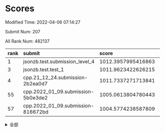 # Scores

Modified Time: 2022-04-06 07:14:27

Submit Num: 207

All Rank Num: 482137

| rank |               submit               |       score        |       sigma        | pk_num |
| :--- | :--------------------------------- | :----------------- | :----------------- | :----- |
| 1    | jsonzb.test.submission_level_4     | 1012.3957995416863 | 0.7807161774683824 | 9316   |
| 3    | jsonzb.test.test_1                 | 1011.9623422626215 | 0.8039596759567763 | 9317   |
| 4    | cpp.21_12_24.submission-2b2ea0d7   | 1011.7337271713841 | 0.7717475230204832 | 9315   |
| 55   | cpp.2022_01_09.submission-5b0e3de2 | 1005.0613804780443 | 0.7098529319276016 | 9319   |
| 57   | cpp.2022_01_09.submission-816672bd | 1004.5774238587809 | 0.7132510285549706 | 9316   |


<details>
<summary>全部</summary>

| rank |                 submit                 |       score        |       sigma        | pk_num |
| :--- | :------------------------------------- | :----------------- | :----------------- | :----- |
| 1    | jsonzb.test.submission_level_4         | 1012.3957995416863 | 0.7807161774683824 | 9316   |
| 2    | gobigger.level_3.submission_level_3_14 | 1011.9645789250594 | 0.7839619226045725 | 9317   |
| 3    | jsonzb.test.test_1                     | 1011.9623422626215 | 0.8039596759567763 | 9317   |
| 4    | cpp.21_12_24.submission-2b2ea0d7       | 1011.7337271713841 | 0.7717475230204832 | 9315   |
| 5    | gobigger.level_3.submission_level_3_41 | 1011.5609403529659 | 0.8009875725021123 | 9319   |
| 6    | gobigger.level_3.submission_level_3_22 | 1011.5150704704033 | 0.7800557128546265 | 9317   |
| 7    | gobigger.level_3.submission_level_3_20 | 1011.2685763927409 | 0.783634094045813  | 9318   |
| 8    | gobigger.level_3.submission_level_3_47 | 1011.1504930771529 | 0.7589048629457884 | 9315   |
| 9    | gobigger.level_3.submission_level_3_45 | 1010.9699735098965 | 0.7853140600018788 | 9313   |
| 10   | gobigger.level_3.submission_level_3_35 | 1010.9433835107169 | 0.7760976762937423 | 9312   |
| 11   | gobigger.level_3.submission_level_3_17 | 1010.9410307867065 | 0.7654271954670959 | 9316   |
| 12   | gobigger.level_3.submission_level_3_18 | 1010.8264061630485 | 0.7673042940405069 | 9318   |
| 13   | gobigger.level_3.submission_level_3_39 | 1010.7682962466472 | 0.763619972413347  | 9319   |
| 14   | gobigger.level_3.submission_level_3_1  | 1010.7653884665943 | 0.7412665627527206 | 9315   |
| 15   | gobigger.level_3.submission_level_3_48 | 1010.7466441480067 | 0.7642023440959957 | 9320   |
| 16   | gobigger.level_3.submission_level_3_43 | 1010.687417255003  | 0.746446862153458  | 9315   |
| 17   | gobigger.level_3.submission_level_3_36 | 1010.6203578063233 | 0.7695511639535988 | 9322   |
| 18   | gobigger.level_3.submission_level_3_37 | 1010.6141705978487 | 0.7692698780681936 | 9317   |
| 19   | gobigger.level_3.submission_level_3_31 | 1010.4341363587197 | 0.766579852767468  | 9320   |
| 20   | gobigger.level_3.submission_level_3_49 | 1010.4197385140709 | 0.7663423020464531 | 9312   |
| 21   | gobigger.level_3.submission_level_3_44 | 1010.3817781853436 | 0.7748093595449138 | 9314   |
| 22   | gobigger.level_3.submission_level_3_16 | 1010.30060487425   | 0.7558691893742872 | 9316   |
| 23   | gobigger.level_3.submission_level_3_34 | 1010.2744410892248 | 0.7693718380100435 | 9314   |
| 24   | gobigger.level_3.submission_level_3_2  | 1010.1964598488773 | 0.7902930353755279 | 9315   |
| 25   | gobigger.level_3.submission_level_3_42 | 1010.1237568536986 | 0.7541112916249024 | 9312   |
| 26   | gobigger.level_3.submission_level_3_11 | 1010.0941255205544 | 0.7297746529360778 | 9318   |
| 27   | gobigger.level_3.submission_level_3_4  | 1010.0112379089834 | 0.7726479560278373 | 9316   |
| 28   | gobigger.level_3.submission_level_3_5  | 1009.989150390006  | 0.7381469946549257 | 9320   |
| 29   | gobigger.level_3.submission_level_3_10 | 1009.9720074011112 | 0.7426009185929745 | 9315   |
| 30   | gobigger.level_3.submission_level_3_24 | 1009.9594311466958 | 0.7609468414822732 | 9320   |
| 31   | gobigger.level_3.submission_level_3_28 | 1009.8608784295665 | 0.7438166246313099 | 9319   |
| 32   | gobigger.level_3.submission_level_3_25 | 1009.848274570337  | 0.744294495844924  | 9318   |
| 33   | gobigger.level_3.submission_level_3_21 | 1009.8159672367302 | 0.7643093623551895 | 9319   |
| 34   | gobigger.level_3.submission_level_3_23 | 1009.8084637677565 | 0.7458996752182716 | 9319   |
| 35   | gobigger.level_3.submission_level_3_29 | 1009.7236135751629 | 0.7583608283187485 | 9317   |
| 36   | gobigger.level_3.submission_level_3_40 | 1009.7211674749377 | 0.743503854968568  | 9317   |
| 37   | gobigger.level_3.submission_level_3_12 | 1009.5901917116212 | 0.7428447642097035 | 9316   |
| 38   | gobigger.level_3.submission_level_3_19 | 1009.527115003529  | 0.7520038336085713 | 9319   |
| 39   | gobigger.level_3.submission_level_3_0  | 1009.5268866362205 | 0.7390347952620585 | 9319   |
| 40   | gobigger.level_3.submission_level_3_38 | 1009.5198693483509 | 0.7689876658954167 | 9317   |
| 41   | gobigger.level_3.submission_level_3_46 | 1009.4730089186796 | 0.7367213391868069 | 9318   |
| 42   | gobigger.level_3.submission_level_3_13 | 1009.4038222747996 | 0.7408351702243667 | 9318   |
| 43   | gobigger.level_3.submission_level_3_3  | 1009.2669538305789 | 0.7649998589784113 | 9312   |
| 44   | gobigger.level_3.submission_level_3_7  | 1009.2048594676862 | 0.7496162437772903 | 9320   |
| 45   | gobigger.level_3.submission_level_3_8  | 1009.2031857044119 | 0.7480745728416972 | 9316   |
| 46   | gobigger.level_3.submission_level_3_30 | 1009.160814975585  | 0.755946406435429  | 9317   |
| 47   | gobigger.level_3.submission_level_3_9  | 1009.1474276717959 | 0.7304870575518142 | 9320   |
| 48   | gobigger.level_3.submission_level_3_32 | 1009.0301406329579 | 0.7670989222368547 | 9317   |
| 49   | gobigger.level_3.submission_level_3_26 | 1009.0129502497299 | 0.7574530047993899 | 9312   |
| 50   | gobigger.level_3.submission_level_3_27 | 1008.8647476768773 | 0.7476321287642409 | 9317   |
| 51   | gobigger.level_3.submission_level_3_33 | 1008.5571758372054 | 0.7458552690757922 | 9316   |
| 52   | gobigger.level_3.submission_level_3_15 | 1008.5376847059464 | 0.7275243800704351 | 9317   |
| 53   | gobigger.level_3.submission_level_3_6  | 1007.8583467978879 | 0.7707880384898826 | 9316   |
| 54   | gobigger.level_1.submission_level_1_35 | 1005.444177829153  | 0.7272976836757523 | 9314   |
| 55   | cpp.2022_01_09.submission-5b0e3de2     | 1005.0613804780443 | 0.7098529319276016 | 9319   |
| 56   | gobigger.level_1.submission_level_1_26 | 1005.0579009039712 | 0.7189994684482783 | 9315   |
| 57   | cpp.2022_01_09.submission-816672bd     | 1004.5774238587809 | 0.7132510285549706 | 9316   |
| 58   | gobigger.level_1.submission_level_1_34 | 1004.3865214062138 | 0.7234672570755613 | 9317   |
| 59   | gobigger.level_1.submission_level_1_2  | 1004.3545667247287 | 0.7103697616256397 | 9318   |
| 60   | gobigger.level_1.submission_level_1_19 | 1003.9487243192507 | 0.7192212575856428 | 9315   |
| 61   | gobigger.level_1.submission_level_1_36 | 1003.903485484777  | 0.7106751329453544 | 9314   |
| 62   | gobigger.level_1.submission_level_1_0  | 1003.8650995392289 | 0.7223452934407741 | 9319   |
| 63   | gobigger.level_1.submission_level_1_11 | 1003.8085528095713 | 0.7217819233726667 | 9316   |
| 64   | gobigger.level_1.submission_level_1_13 | 1003.7989342596424 | 0.7298915212459832 | 9318   |
| 65   | gobigger.level_1.submission_level_1_20 | 1003.7157732694636 | 0.7259670285474101 | 9319   |
| 66   | gobigger.level_1.submission_level_1_47 | 1003.6860944331806 | 0.7153281831322892 | 9314   |
| 67   | gobigger.level_1.submission_level_1_43 | 1003.6735844455735 | 0.7210956464110143 | 9313   |
| 68   | gobigger.level_1.submission_level_1_49 | 1003.6089863247057 | 0.71979784544359   | 9314   |
| 69   | gobigger.level_1.submission_level_1_39 | 1003.5952430376519 | 0.7216336854378013 | 9317   |
| 70   | gobigger.level_1.submission_level_1_15 | 1003.5452493546526 | 0.7112758194804013 | 9318   |
| 71   | gobigger.level_1.submission_level_1_42 | 1003.5272200037219 | 0.7168196751494817 | 9319   |
| 72   | gobigger.level_1.submission_level_1_31 | 1003.4732243114169 | 0.7166140095041221 | 9319   |
| 73   | gobigger.level_1.submission_level_1_30 | 1003.4452109999295 | 0.7160921518612755 | 9318   |
| 74   | gobigger.level_1.submission_level_1_10 | 1003.4289874285304 | 0.7055495960334631 | 9317   |
| 75   | gobigger.level_1.submission_level_1_48 | 1003.4283803470619 | 0.7211674375634728 | 9320   |
| 76   | gobigger.level_1.submission_level_1_29 | 1003.384652955276  | 0.7178722384617148 | 9309   |
| 77   | gobigger.level_1.submission_level_1_40 | 1003.3709601647319 | 0.706027971704047  | 9318   |
| 78   | gobigger.level_1.submission_level_1_44 | 1003.3553412727377 | 0.7143032325408794 | 9318   |
| 79   | gobigger.level_1.submission_level_1_16 | 1003.3487538595568 | 0.7126283357417416 | 9317   |
| 80   | gobigger.level_1.submission_level_1_25 | 1003.3280970658329 | 0.7193770448559708 | 9311   |
| 81   | gobigger.level_1.submission_level_1_45 | 1003.3094366841974 | 0.7017624661657881 | 9318   |
| 82   | gobigger.level_1.submission_level_1_3  | 1003.2528251698977 | 0.7124543665223206 | 9321   |
| 83   | gobigger.level_1.submission_level_1_38 | 1003.2494082373701 | 0.7202184865034944 | 9316   |
| 84   | gobigger.level_1.submission_level_1_12 | 1003.2384553925059 | 0.7092091396980487 | 9317   |
| 85   | gobigger.level_1.submission_level_1_1  | 1003.1883863491244 | 0.7152676129358931 | 9324   |
| 86   | gobigger.level_1.submission_level_1_24 | 1003.1677906725312 | 0.70577692523639   | 9317   |
| 87   | gobigger.level_1.submission_level_1_5  | 1003.1491782572901 | 0.7130863229454266 | 9320   |
| 88   | gobigger.level_1.submission_level_1_46 | 1003.1488677764597 | 0.7164914205831922 | 9321   |
| 89   | gobigger.level_1.submission_level_1_41 | 1003.0184972028491 | 0.7077456759664903 | 9314   |
| 90   | gobigger.level_1.submission_level_1_37 | 1003.0041575456828 | 0.7246737909222599 | 9319   |
| 91   | gobigger.level_1.submission_level_1_9  | 1002.9091814795696 | 0.7192797730985534 | 9318   |
| 92   | gobigger.level_1.submission_level_1_14 | 1002.8531718672726 | 0.7103746010154616 | 9318   |
| 93   | gobigger.level_1.submission_level_1_4  | 1002.7313545192611 | 0.7068551658484884 | 9314   |
| 94   | gobigger.level_1.submission_level_1_27 | 1002.7272794199546 | 0.7241584011409473 | 9313   |
| 95   | gobigger.level_1.submission_level_1_17 | 1002.7235297214417 | 0.7081272989806146 | 9319   |
| 96   | gobigger.level_1.submission_level_1_18 | 1002.7132063692151 | 0.7234763547543007 | 9318   |
| 97   | gobigger.level_1.submission_level_1_33 | 1002.685931655088  | 0.713287143938331  | 9315   |
| 98   | gobigger.level_1.submission_level_1_22 | 1002.6460323064545 | 0.7188382587911467 | 9318   |
| 99   | gobigger.level_1.submission_level_1_21 | 1002.6048192908924 | 0.7127958083783853 | 9317   |
| 100  | gobigger.level_1.submission_level_1_23 | 1002.4289268741805 | 0.7144669678071587 | 9320   |
| 101  | gobigger.level_1.submission_level_1_28 | 1002.2486966843512 | 0.7125761443151809 | 9314   |
| 102  | gobigger.level_1.submission_level_1_7  | 1002.0879659634201 | 0.7074753860269107 | 9315   |
| 103  | gobigger.level_1.submission_level_1_8  | 1002.0652664134368 | 0.7173971223196743 | 9315   |
| 104  | gobigger.level_1.submission_level_1_6  | 1001.8952575323173 | 0.7157621653749304 | 9318   |
| 105  | gobigger.level_1.submission_level_1_32 | 1001.7393204419774 | 0.7084662618163352 | 9316   |
| 106  | gobigger.random.submission_random_13   | 997.3625257787168  | 0.6992270176469707 | 9316   |
| 107  | gobigger.random.submission_random_41   | 996.9004587967943  | 0.7212158435713    | 9318   |
| 108  | gobigger.random.submission_random_46   | 996.851847648756   | 0.7128618534416463 | 9315   |
| 109  | gobigger.random.submission_random_6    | 996.7070702312577  | 0.7205962883002743 | 9319   |
| 110  | gobigger.random.submission_random_8    | 996.6884979871019  | 0.7024520421903525 | 9317   |
| 111  | gobigger.random.submission_random_18   | 996.6554673523392  | 0.6993833653986631 | 9320   |
| 112  | gobigger.random.submission_random_39   | 996.6472329329121  | 0.701395374786723  | 9317   |
| 113  | gobigger.random.submission_random_11   | 996.6357759641959  | 0.7084569612061019 | 9317   |
| 114  | gobigger.random.submission_random_16   | 996.6158720578107  | 0.7168779155042517 | 9315   |
| 115  | gobigger.random.submission_random_20   | 996.6101175425088  | 0.7046268855122717 | 9320   |
| 116  | gobigger.random.submission_random_0    | 996.4564076235031  | 0.7044522999827997 | 9317   |
| 117  | gobigger.random.submission_random_14   | 996.4239611902752  | 0.7173015625807246 | 9315   |
| 118  | gobigger.random.submission_random_1    | 996.4017268108972  | 0.7111888329456071 | 9317   |
| 119  | gobigger.random.submission_random_34   | 996.3981099071746  | 0.7039568234034669 | 9320   |
| 120  | gobigger.random.submission_random_22   | 996.3638686506151  | 0.7124331889226679 | 9317   |
| 121  | gobigger.random.submission_random_7    | 996.359599411116   | 0.7118285638848488 | 9316   |
| 122  | gobigger.random.submission_random_48   | 996.3433228952923  | 0.7106876910731214 | 9315   |
| 123  | gobigger.random.submission_random_25   | 996.3302556242094  | 0.7023807126314051 | 9313   |
| 124  | gobigger.random.submission_random_32   | 996.3255473302421  | 0.707259434806467  | 9316   |
| 125  | gobigger.random.submission_random_17   | 996.2860053257531  | 0.7233791927215428 | 9315   |
| 126  | gobigger.random.submission_random_10   | 996.235726583603   | 0.7107858486777514 | 9320   |
| 127  | gobigger.random.submission_random_23   | 996.2093318378979  | 0.6980379903367566 | 9313   |
| 128  | gobigger.random.submission_random_24   | 996.1800085325401  | 0.7144111076771136 | 9319   |
| 129  | gobigger.random.submission_random_12   | 996.1200149625595  | 0.7132280410268884 | 9318   |
| 130  | gobigger.random.submission_random_5    | 996.1190310191752  | 0.7021346537703358 | 9314   |
| 131  | gobigger.random.submission_random_27   | 996.0404326112757  | 0.7033900039824805 | 9313   |
| 132  | gobigger.random.submission_random_33   | 996.0295674233812  | 0.7045069794905336 | 9310   |
| 133  | gobigger.random.submission_random_37   | 995.9896078726089  | 0.7069251627171306 | 9310   |
| 134  | gobigger.random.submission_random_45   | 995.9648452725826  | 0.7191049971048193 | 9311   |
| 135  | gobigger.random.submission_random_43   | 995.9245829872912  | 0.7088015684793367 | 9321   |
| 136  | gobigger.random.submission_random_36   | 995.8464929986005  | 0.7240029118698665 | 9312   |
| 137  | gobigger.random.submission_random_38   | 995.8380066194528  | 0.7043447474942129 | 9318   |
| 138  | gobigger.random.submission_random_4    | 995.7799267110935  | 0.7093073040726431 | 9317   |
| 139  | gobigger.random.submission_random_49   | 995.7228401253683  | 0.7124065926106941 | 9320   |
| 140  | gobigger.random.submission_random_26   | 995.7152335905178  | 0.7066995223990233 | 9313   |
| 141  | gobigger.random.submission_random_31   | 995.673977905253   | 0.6953174662166197 | 9313   |
| 142  | gobigger.random.submission_random_42   | 995.6184801568595  | 0.7094634714268838 | 9313   |
| 143  | gobigger.random.submission_random_3    | 995.6183957428813  | 0.7084901294136242 | 9316   |
| 144  | gobigger.random.submission_random_44   | 995.5784436664951  | 0.7056016790818347 | 9317   |
| 145  | gobigger.random.submission_random_28   | 995.5484546007456  | 0.7255318011571086 | 9322   |
| 146  | gobigger.random.submission_random_2    | 995.4959548624363  | 0.7033791808935028 | 9321   |
| 147  | gobigger.random.submission_random_19   | 995.4399722213392  | 0.7138108440738374 | 9317   |
| 148  | gobigger.random.submission_random_9    | 995.3585584152928  | 0.7144125261919689 | 9317   |
| 149  | gobigger.random.submission_random_15   | 995.3101628878699  | 0.7191601608822141 | 9316   |
| 150  | gobigger.random.submission_random_21   | 995.2861118404834  | 0.6961957049045877 | 9312   |
| 151  | gobigger.random.submission_random_30   | 995.0983011600623  | 0.7123624249049073 | 9318   |
| 152  | gobigger.random.submission_random_47   | 994.9985264566005  | 0.7186112266777934 | 9310   |
| 153  | gobigger.random.submission_random_40   | 994.9272342473504  | 0.7126726345567804 | 9322   |
| 154  | gobigger.level_2.submission_level_2_16 | 994.9140077632273  | 0.7368629320776705 | 9317   |
| 155  | gobigger.random.submission_random_35   | 994.8206809270011  | 0.7308878703910817 | 9321   |
| 156  | gobigger.random.submission_random_29   | 994.2708321648959  | 0.7046512742445383 | 9319   |
| 157  | gobigger.level_2.submission_level_2_35 | 993.7116977343733  | 0.7371933144871439 | 9319   |
| 158  | gobigger.level_2.submission_level_2_18 | 993.6951703153105  | 0.7160183204980508 | 9318   |
| 159  | gobigger.level_2.submission_level_2_23 | 993.4910013965603  | 0.7485061574190665 | 9313   |
| 160  | gobigger.level_2.submission_level_2_31 | 993.4774254037914  | 0.7396113219057837 | 9317   |
| 161  | gobigger.level_2.submission_level_2_38 | 993.3569047572413  | 0.7423071711812786 | 9319   |
| 162  | gobigger.level_2.submission_level_2_47 | 993.2225176113668  | 0.7387068054438195 | 9316   |
| 163  | gobigger.level_2.submission_level_2_5  | 993.0240734317069  | 0.746629407034184  | 9318   |
| 164  | gobigger.level_2.submission_level_2_0  | 993.0190195078803  | 0.7383457026543079 | 9315   |
| 165  | gobigger.level_2.submission_level_2_6  | 992.9922854856515  | 0.7491063086237203 | 9319   |
| 166  | gobigger.level_2.submission_level_2_46 | 992.868819544765   | 0.7170415751320247 | 9315   |
| 167  | gobigger.level_2.submission_level_2_21 | 992.7779542185283  | 0.7329130339636377 | 9323   |
| 168  | gobigger.level_2.submission_level_2_36 | 992.5679638022372  | 0.7453487826007781 | 9316   |
| 169  | gobigger.level_2.submission_level_2_39 | 992.5673568370107  | 0.7362678518021621 | 9319   |
| 170  | gobigger.level_2.submission_level_2_43 | 992.493657269274   | 0.748572846057895  | 9319   |
| 171  | gobigger.level_2.submission_level_2_32 | 992.4858962141197  | 0.7443244134023187 | 9319   |
| 172  | gobigger.level_2.submission_level_2_34 | 992.4759653829043  | 0.745087779066891  | 9313   |
| 173  | gobigger.level_2.submission_level_2_45 | 992.466318371376   | 0.7530594148372659 | 9313   |
| 174  | gobigger.level_2.submission_level_2_25 | 992.3321950530219  | 0.7647187357290663 | 9318   |
| 175  | gobigger.level_2.submission_level_2_37 | 992.3282690090343  | 0.7554158455983386 | 9317   |
| 176  | gobigger.level_2.submission_level_2_11 | 992.3168549838879  | 0.7316246172964043 | 9314   |
| 177  | gobigger.level_2.submission_level_2_29 | 992.302850722447   | 0.7526520991297306 | 9318   |
| 178  | gobigger.level_2.submission_level_2_33 | 992.2759154606895  | 0.7708818835019058 | 9317   |
| 179  | gobigger.level_2.submission_level_2_19 | 992.1991946113909  | 0.750598584888191  | 9313   |
| 180  | gobigger.level_2.submission_level_2_14 | 992.1842414134467  | 0.7552155655260013 | 9316   |
| 181  | gobigger.level_2.submission_level_2_12 | 992.1244377064966  | 0.7470311192402936 | 9317   |
| 182  | gobigger.level_2.submission_level_2_10 | 992.1068875799853  | 0.7302207371941192 | 9313   |
| 183  | gobigger.level_2.submission_level_2_13 | 992.0695026208488  | 0.7549044191641425 | 9314   |
| 184  | gobigger.level_2.submission_level_2_17 | 991.9841216809511  | 0.7367009916413151 | 9320   |
| 185  | gobigger.level_2.submission_level_2_30 | 991.9397680244659  | 0.7485549671762373 | 9316   |
| 186  | gobigger.level_2.submission_level_2_1  | 991.9055219579786  | 0.7698875710742679 | 9314   |
| 187  | gobigger.level_2.submission_level_2_40 | 991.8974913525104  | 0.7484669273541554 | 9317   |
| 188  | gobigger.level_2.submission_level_2_24 | 991.8950060975382  | 0.7464270321422544 | 9321   |
| 189  | gobigger.level_2.submission_level_2_9  | 991.8329000514409  | 0.7335877248605178 | 9314   |
| 190  | gobigger.level_2.submission_level_2_7  | 991.7702578975002  | 0.7773940880266197 | 9314   |
| 191  | gobigger.level_2.submission_level_2_26 | 991.7589164043605  | 0.7625183648134952 | 9318   |
| 192  | gobigger.level_2.submission_level_2_3  | 991.7435197485913  | 0.755279600757343  | 9315   |
| 193  | gobigger.level_2.submission_level_2_4  | 991.5119193995678  | 0.7438033242067517 | 9314   |
| 194  | gobigger.level_2.submission_level_2_48 | 991.4876275568732  | 0.742131661080724  | 9322   |
| 195  | gobigger.level_2.submission_level_2_27 | 991.469405127766   | 0.7564830908390201 | 9313   |
| 196  | gobigger.level_2.submission_level_2_22 | 991.4559667037946  | 0.7593116837718362 | 9318   |
| 197  | gobigger.level_2.submission_level_2_2  | 991.4365135024251  | 0.7584146195284286 | 9317   |
| 198  | gobigger.level_2.submission_level_2_15 | 991.430324082654   | 0.7750283958313073 | 9314   |
| 199  | gobigger.level_2.submission_level_2_44 | 991.4065019210519  | 0.7622415404948117 | 9318   |
| 200  | gobigger.level_2.submission_level_2_28 | 991.2644443287719  | 0.7329998367074466 | 9315   |
| 201  | gobigger.level_2.submission_level_2_49 | 991.2075927356004  | 0.7347280466444502 | 9313   |
| 202  | gobigger.level_2.submission_level_2_8  | 991.1929716839539  | 0.7615872265017765 | 9315   |
| 203  | gobigger.level_2.submission_level_2_41 | 991.1568370006112  | 0.7313825278626781 | 9318   |
| 204  | gobigger.level_2.submission_level_2_42 | 991.1272809854065  | 0.7492838903283787 | 9320   |
| 205  | gobigger.level_2.submission_level_2_20 | 990.5903353474891  | 0.758944782659513  | 9318   |
| 206  | gobigger.none.submission_none_0        | 978.4563967412802  | 1.2719809971762444 | 9321   |
| 207  | gobigger.none.submission_none_1        | 975.1123856893325  | 1.468261900887086  | 9317   |

</details>